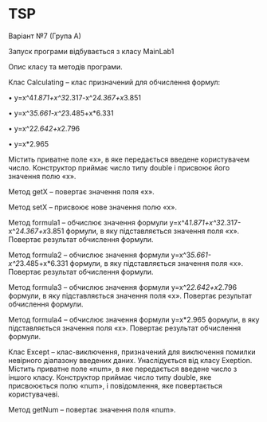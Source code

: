 # TSP
Варіант №7 (Група А)

Запуск програми відбувається з класу MainLab1

Опис класу та методів програми. 

Клас Calculating – клас призначений для обчислення формул:

•	y=x^4*1.871+x^3*2.317-x^2*4.367+x*3.851

•	y=x^3*5.661-x^2*3.485+x*6.331

•	y=x^2*2.642+x*2.796

•	y=x*2.965

Містить приватне поле «x», в яке передається введене користувачем число. Конструктор приймає число типу double і присвоює його значення  полю «х».

Метод getX – повертає значення поля «х».


Метод setX – присвоює нове значення полю «х».

Метод formula1 – обчислює значення формули y=x^4*1.871+x^3*2.317-x^2*4.367+x*3.851 формули, в яку підставляється значення поля «х». Повертає результат обчислення формули.

Метод formula2 – обчислює значення формули y=x^3*5.661-x^2*3.485+x*6.331 формули, в яку підставляється значення поля «х». Повертає результат обчислення формули.

Метод formula3 – обчислює значення формули y=x^2*2.642+x*2.796 формули, в яку підставляється значення поля «х». Повертає результат обчислення формули.

Метод formula4 – обчислює значення формули y=x*2.965 формули, в яку підставляється значення поля «х». Повертає результат обчислення формули.

Клас Except – клас-виключення, призначений для виключення помилки невірного діапазону введених даних. Унаслідується від класу Exeption. Містить приватне поле «num», в яке передається введене число з іншого класу. Конструктор приймає число типу double, яке присвоюється полю «num», і повідомлення, яке повертається користувачеві. 

Метод getNum – повертає значення поля «num».
